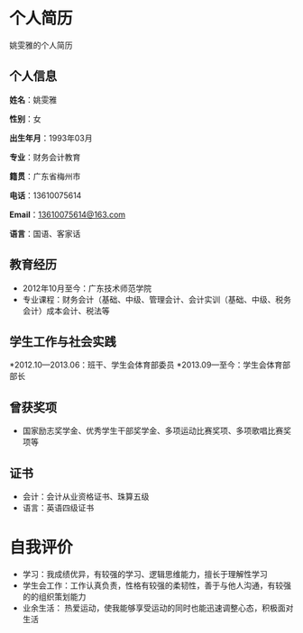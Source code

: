 个人简历
======================
姚雯雅的个人简历

## 个人信息

**姓名**：姚雯雅

**性别**：女

**出生年月**：1993年03月

**专业**：财务会计教育

**籍贯**：广东省梅州市

**电话**：13610075614

**Email**：13610075614@163.com    

**语言**：国语、客家话

## 教育经历

* 2012年10月至今：广东技术师范学院
* 专业课程：财务会计（基础、中级、管理会计、会计实训（基础、中级、税务会计）成本会计、税法等

## 学生工作与社会实践

*2012.10—2013.06：班干、学生会体育部委员
*2013.09—至今：学生会体育部部长

## 曾获奖项

* 国家励志奖学金、优秀学生干部奖学金、多项运动比赛奖项、多项歌唱比赛奖项等

## 证书

* 会计：会计从业资格证书、珠算五级
* 语言：英语四级证书

# 自我评价
* 学习：我成绩优异，有较强的学习、逻辑思维能力，擅长于理解性学习
* 学生会工作：工作认真负责，性格有较强的柔韧性，善于与他人沟通，有较强的的组织策划能力
* 业余生活：  热爱运动，使我能够享受运动的同时也能迅速调整心态，积极面对生活
